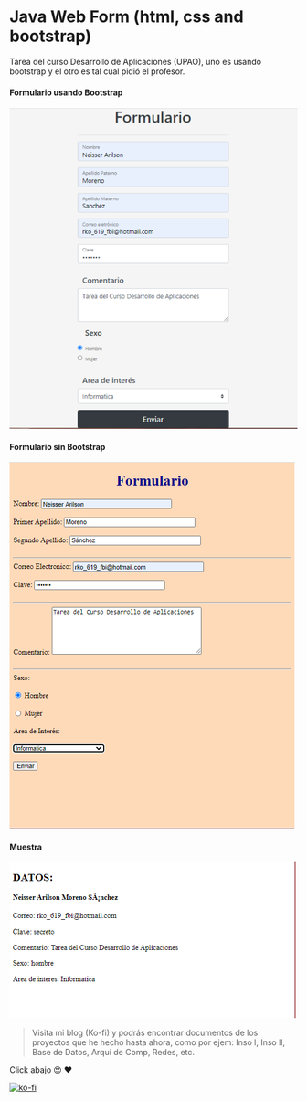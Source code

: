 
 # Java Web Form (html, css and bootstrap)

 Tarea del curso Desarrollo de Aplicaciones (UPAO), uno es usando bootstrap y el otro es tal cual pidió el profesor.

 #### Formulario usando Bootstrap

 ![1er trabajo](form1.png)


 #### Formulario sin Bootstrap

 ![2er trabajo](form2.png)

#### Muestra

![Muestra](datos.png)


> Visita mi blog (Ko-fi) y podrás encontrar documentos de los proyectos que he hecho hasta ahora, como por ejem: Inso l, Inso ll, Base de Datos, Arqui de Comp, Redes, etc.

Click abajo  :heart_eyes: :heart:

[![ko-fi](https://www.ko-fi.com/img/githubbutton_sm.svg)](https://ko-fi.com/C0C01KIR7)
